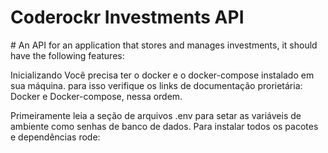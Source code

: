 <h1>Coderockr Investments API</h1>
# An API for an application that stores and manages investments, it should have the following features:

Inicializando
Você precisa ter o docker e o docker-compose instalado em sua máquina. para isso verifique os links de documentação prorietária: Docker e Docker-compose, nessa ordem.

Primeiramente leia a seção de arquivos .env para setar as variáveis de ambiente como senhas de banco de dados. Para instalar todos os pacotes e dependências rode: